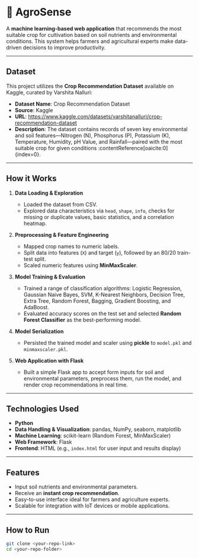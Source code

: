 # 🌱 AgroSense

A **machine learning-based web application** that recommends the most suitable crop for cultivation based on soil nutrients and environmental conditions. This system helps farmers and agricultural experts make data-driven decisions to improve productivity.

---

##  Dataset

This project utilizes the **Crop Recommendation Dataset** available on Kaggle, curated by Varshita Nalluri:

- **Dataset Name**: Crop Recommendation Dataset  
- **Source**: Kaggle  
- **URL**: https://www.kaggle.com/datasets/varshitanalluri/crop-recommendation-dataset  
- **Description**: The dataset contains records of seven key environmental and soil features—Nitrogen (N), Phosphorus (P), Potassium (K), Temperature, Humidity, pH Value, and Rainfall—paired with the most suitable crop for given conditions :contentReference[oaicite:0]{index=0}.

---

##  How it Works

1. **Data Loading & Exploration**  
   - Loaded the dataset from CSV.  
   - Explored data characteristics via `head`, `shape`, `info`, checks for missing or duplicate values, basic statistics, and a correlation heatmap.

2. **Preprocessing & Feature Engineering**  
   - Mapped crop names to numeric labels.  
   - Split data into features (`X`) and target (`y`), followed by an 80/20 train-test split.  
   - Scaled numeric features using **MinMaxScaler**.

3. **Model Training & Evaluation**  
   - Trained a range of classification algorithms: Logistic Regression, Gaussian Naive Bayes, SVM, K-Nearest Neighbors, Decision Tree, Extra Tree, Random Forest, Bagging, Gradient Boosting, and AdaBoost.  
   - Evaluated accuracy scores on the test set and selected **Random Forest Classifier** as the best-performing model.

4. **Model Serialization**  
   - Persisted the trained model and scaler using **pickle** to `model.pkl` and `minmaxscaler.pkl`.

5. **Web Application with Flask**  
   - Built a simple Flask app to accept form inputs for soil and environmental parameters, preprocess them, run the model, and render crop recommendations in real time.

---

##  Technologies Used

- **Python**  
- **Data Handling & Visualization**: pandas, NumPy, seaborn, matplotlib  
- **Machine Learning**: scikit-learn (Random Forest, MinMaxScaler)  
- **Web Framework**: Flask  
- **Frontend**: HTML (e.g., `index.html` for user input and results display)

---

##  Features

- Input soil nutrients and environmental parameters.  
- Receive an **instant crop recommendation**.  
- Easy-to-use interface ideal for farmers and agriculture experts.  
- Scalable for integration with IoT devices or mobile applications.

---

##  How to Run

```bash
git clone <your-repo-link>
cd <your-repo-folder>
